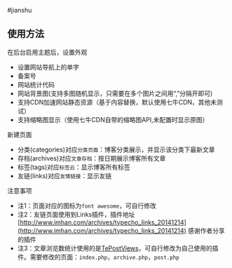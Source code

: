 #jianshu

使用方法
----

在后台启用主题后，设置外观

 - 设置网站导航上的单字
 - 备案号
 - 网站统计代码
 - 网站背景图(支持多图随机显示，只需要在多个图片之间用“,”分隔开即可)
 - 支持CDN加速网站静态资源（基于内容替换，默认使用七牛CDN，其他未测试）
 - 支持缩略图显示（使用七牛CDN自带的缩略图API,未配置时显示原图）

新建页面

 - 分类(categories)对应`分类页面`：博客分类展示，并显示该分类下最新文章
 - 存档(archives)对应`文章存档`：按日期展示博客所有文章
 - 标签(tags)对应`标签云`：显示博客所有标签
 - 友链(links)对应`友情链接`：显示友链

注意事项

 - 注1：页面对应的图标为`font awesome`，可自行修改
 - 注2：友链页面使用到Links插件，插件地址[http://www.imhan.com/archives/typecho_links_20141214](http://www.imhan.com/archives/typecho_links_20141214)
感谢作者分享的插件
 - 注3：文章浏览数统计使用的是[TePostViews](http://lixianhua.com/typecho_viewsnum_plugin.html)，可自行修改为自己使用的插件。需要修改的页面：`index.php`，`archive.php`，`post.php`
